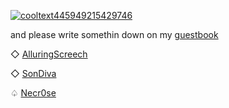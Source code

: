 <a href='https://postimg.cc/p559n6gS' target='_blank'><img src='https://i.postimg.cc/p559n6gS/cooltext445949215429746.gif' border='0' alt='cooltext445949215429746'/></a>

and please write somethin down on my [guestbook](https://stazzes.123guestbook.com)

◇ [AlluringScreech](https://github.com/AlluringScreech)

◇ [SonDiva](https://github.com/sondiva)

♤ [Necr0se](https://github.com/NECR0SE)
